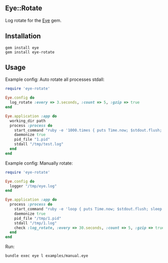 Eye::Rotate
---------

Log rotate for the [Eye](http://github.com/kostya/eye) gem.

## Installation

    gem install eye
    gem install eye-rotate

## Usage

Example config: Auto rotate all processes stdall:

```ruby
require 'eye-rotate'

Eye.config do
  log_rotate :every => 3.seconds, :count => 5, :gzip => true
end

Eye.application :app do
  working_dir path
  process :process do
    start_command "ruby -e '1000.times { puts Time.now; $stdout.flush; sleep 0.1 } '"
    daemonize true
    pid_file "1.pid"
    stdall "/tmp/test.log"
  end
end
```

Example config: Manually rotate:

```ruby
require 'eye-rotate'

Eye.config do
  logger "/tmp/eye.log"
end

Eye.application :app do
  process :process do
    start_command "ruby -e 'loop { puts Time.now; $stdout.flush; sleep 0.1 } '"
    daemonize true
    pid_file "/tmp/1.pid"
    stdall "/tmp/1.log"
    check :log_rotate, :every => 30.seconds, :count => 5, :gzip => true
  end
end
```

Run:

    bundle exec eye l examples/manual.eye

